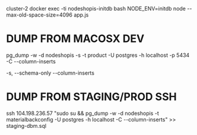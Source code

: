 cluster-2
docker exec -ti nodeshopis-initdb bash
NODE_ENV=initdb node --max-old-space-size=4096 app.js


# DUMP FROM MACOSX DEV
pg_dump -w -d nodeshopis -s -t product -U postgres -h localhost -p 5434 -C --column-inserts

 -s, --schema-only
 --column-inserts

# DUMP FROM STAGING/PROD SSH
ssh 104.198.236.57 "sudo su && pg_dump -w -d nodeshopis -t materialbackconfig -U postgres -h localhost -C --column-inserts" >> staging-dbm.sql




